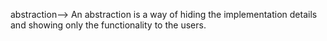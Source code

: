 

abstraction--> An abstraction is a way of hiding the implementation details and showing only the functionality to the users.


